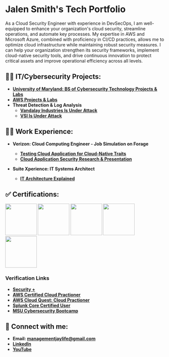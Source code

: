 <h1>Jalen Smith's Tech Portfolio</h1>
As a Cloud Security Engineer with experience in DevSecOps, I am well-equipped to enhance your organization's cloud security, streamline operations, and automate key processes. My expertise in AWS and Microsoft Azure, combined with proficiency in CI/CD practices, allows me to optimize cloud infrastructure while maintaining robust security measures. I can help your organization strengthen its security frameworks, implement cloud-native security tools, and drive continuous innovation to protect critical assets and improve operational efficiency across all levels.

<h2>👨‍💻 IT/Cybersecurity Projects:</h2>

- <b>[University of Maryland: BS of Cybersecurity Technology Projects & Labs](https://github.com/Jays1115/AWS-Projects.git)</b>
- <b>[AWS Projects & Labs](https://github.com/Jays1115/AWS-Projects.git)</b>
- <b>Threat Detection & Log Analysis</b>
  - <b>[Vandalay Industries Is Under Attack](https://github.com/Jays1115/Vandalay-Industries-Is-Under-Attack.git)</b>
  - <b>[VSI Is Under Attack](https://github.com/Jays1115/VSI-Is-Under-Attack.git)</b>

<h2>👨‍💻 Work Experience:</h2>

- <b>Verizon: Cloud Computing Engineer - Job Simulation on Forage <b/>
  - <b>[Testing Cloud Application for Cloud-Native Traits](https://github.com/Jays1115/Testing-Cloud-Application.git)</b>
  - <b>[Cloud Application Security Research & Presentation](https://github.com/Jays1115/Cloud-Application-Security-Research.git)</b> 

- <b>Suite Xperience: IT Systems Architect<b/>
  - <b>[IT Architecture Explained](https://github.com/Jays1115/SX-IT-Architecture-Explained.git)</b>


<h2>✅ Certifications:</h2>
<p>
<img src="Cert logos/CompTIA_Security_2Bce.png" width="100" height="100">
<img src="Cert logos/AWS-Cloud-Practicioner-image.png" width="100" height="100">
<img src="Cert logos/image.png" width="100" height="100">
<img src="Cert logos/20-14376-SPLK-Certification-Badge-Youracclaim.com-101_Splunk-Core-Certified-User.png" width=100" height="100">
<img src="Cert logos/52eca70d-cb2a-4736-b41f-61d5de1faef1.png" width="100" height="100">
</p>

<h3>Verification Links</h3>

- <b>[Security +](https://www.credly.com/badges/798c107b-b1d4-4794-8d8c-d307d0f23266/public_url)</b>
- <b>[AWS Certified Cloud Practioner](https://www.credly.com/badges/1fcf1d3e-47b4-4a6c-98de-2dd7e0d48080/public_url)</b>
- <b>[AWS Cloud Quest: Cloud Practioner](https://www.credly.com/badges/ce8aa242-44f9-43ef-bac5-e63b19f3df1e/public_url)</b>
- <b>[Splunk Core Certified User](https://www.credly.com/badges/7a3572de-e8cd-4cc9-96e9-18284067e35c/public_url)</b>
- <b>[MSU Cybersecurity Bootcamp](https://msu.credential.getsmarter.com/6d810dc0-46cb-4425-b91d-6937dc906761)</b>

<h2> 🤳 Connect with me:</h2>

- Email: managementjaylife@gmail.com
- <b>[LinkedIn](www.linkedin.com/in/jsmith-cybersecurity)</b>
- <b>[YouTube](https://www.youtube.com/@CyberwithJay)</b> <br/>


<!--
**joshmadakor1/joshmadakor1** is a ✨ _special_ ✨ repository because its `README.md` (this file) appears on your GitHub profile.

Here are some ideas to get you started:

- 🔭 I’m currently working on ...
- 🌱 I’m currently learning ...
- 👯 I’m looking to collaborate on ...
- 🤔 I’m looking for help with ...
- 💬 Ask me about ...
- 📫 How to reach me: ...
- 😄 Pronouns: ...
- ⚡ Fun fact: ...
-->

